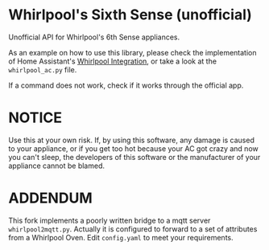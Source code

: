 # Whirlpool's Sixth Sense (unofficial)

Unofficial API for Whirlpool's 6th Sense appliances.

As an example on how to use this library, please check the implementation of Home Assistant's [Whirlpool Integration](https://www.home-assistant.io/integrations/whirlpool), or take a look at the `whirlpool_ac.py` file.

If a command does not work, check if it works through the official app.

# NOTICE

Use this at your own risk. If, by using this software, any damage is caused to your appliance, or if you get too hot because your AC got crazy and now you can't sleep, the developers of this software or the manufacturer of your appliance cannot be blamed.

# ADDENDUM

This fork implements a poorly written bridge to a mqtt server `whirlpool2mqtt.py`. Actually it is configured to forward to a set of attributes from a Whirlpool Oven. Edit `config.yaml` to meet your requirements.
